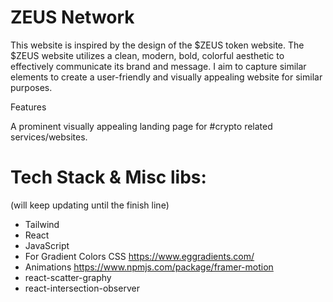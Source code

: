 # ZEUS Network

This website is inspired by the design of the $ZEUS token website. The $ZEUS website utilizes a clean, modern, bold, colorful aesthetic to effectively communicate its brand and message. I aim to capture similar elements to create a user-friendly and visually appealing website for similar purposes.

Features

A prominent visually appealing landing page for #crypto related services/websites.

# Tech Stack & Misc libs:
(will keep updating until the finish line)
- Tailwind 
- React
- JavaScript
- For Gradient Colors CSS https://www.eggradients.com/
- Animations https://www.npmjs.com/package/framer-motion 
- react-scatter-graphy
- react-intersection-observer
